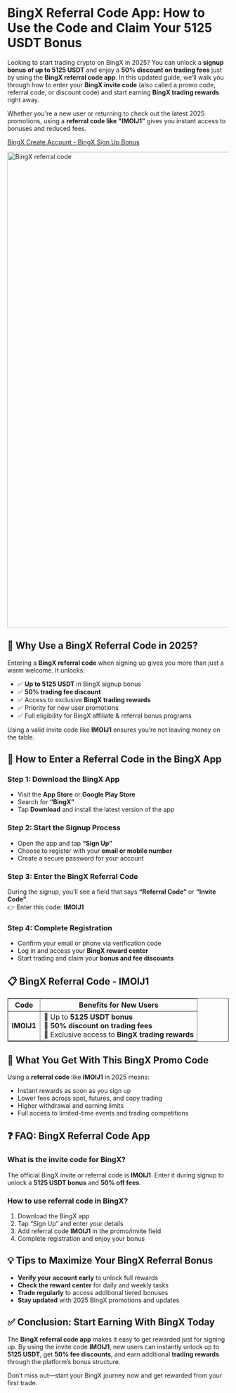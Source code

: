 <h1>BingX Referral Code App: How to Use the Code and Claim Your 5125 USDT Bonus</h1>
<p>Looking to start trading crypto on BingX in 2025? You can unlock a <strong>signup bonus of up to 5125 USDT</strong> and enjoy a <strong>50% discount on trading fees</strong> just by using the <strong>BingX referral code app</strong>. In this updated guide, we’ll walk you through how to enter your <strong>BingX invite code</strong> (also called a promo code, referral code, or discount code) and start earning <strong>BingX trading rewards</strong> right away.</p>
<p>Whether you're a new user or returning to check out the latest 2025 promotions, using a <strong>referral code like "IMOIJ1"</strong> gives you instant access to bonuses and reduced fees.</p>

<p><a href="https://bingx.com/invite/IMOIJ1" target="_blank">BingX Create Account - BingX Sign Up Bonus</a></p>

<img src="https://images.mirror-media.xyz/publication-images/L0pN9m2lR871fPTwQqmX1.png" alt="BingX referral code" width="1080">

<h2>🔑 Why Use a BingX Referral Code in 2025?</h2>
<p>Entering a <strong>BingX referral code</strong> when signing up gives you more than just a warm welcome. It unlocks:</p>
<ul>
<li>✅ <strong>Up to 5125 USDT</strong> in BingX signup bonus</li>
<li>✅ <strong>50% trading fee discount</strong></li>
<li>✅ Access to exclusive <strong>BingX trading rewards</strong></li>
<li>✅ Priority for new user promotions</li>
<li>✅ Full eligibility for BingX affiliate & referral bonus programs</li>
</ul>
<p>Using a valid invite code like <strong>IMOIJ1</strong> ensures you’re not leaving money on the table.</p>
<h2>📲 How to Enter a Referral Code in the BingX App</h2>
<h3>Step 1: Download the BingX App</h3>
<ul>
<li>Visit the <strong>App Store</strong> or <strong>Google Play Store</strong></li>
<li>Search for <strong>“BingX”</strong></li>
<li>Tap <strong>Download</strong> and install the latest version of the app</li>
</ul>
<h3>Step 2: Start the Signup Process</h3>
<ul>
<li>Open the app and tap <strong>“Sign Up”</strong></li>
<li>Choose to register with your <strong>email or mobile number</strong></li>
<li>Create a secure password for your account</li>
</ul>
<h3>Step 3: Enter the BingX Referral Code</h3>
<p>During the signup, you’ll see a field that says <strong>“Referral Code”</strong> or <strong>“Invite Code”</strong>.<br />👉 Enter this code: <strong>IMOIJ1</strong></p>
<h3>Step 4: Complete Registration</h3>
<ul>
<li>Confirm your email or phone via verification code</li>
<li>Log in and access your <strong>BingX reward center</strong></li>
<li>Start trading and claim your <strong>bonus and fee discounts</strong></li>
</ul>
<h2>📋 BingX Referral Code - IMOIJ1</h2>
<table border="1" cellpadding="8" cellspacing="0">
<thead>
<tr>
<th>Code</th>
<th>Benefits for New Users</th>
</tr>
</thead>
<tbody>
<tr>
<td><strong>IMOIJ1</strong></td>
<td>🔹 Up to <strong>5125 USDT bonus</strong><br />🔹 <strong>50% discount on trading fees</strong><br />🔹 Exclusive access to <strong>BingX trading rewards</strong></td>
</tr>
</tbody>
</table>
<h2>🎁 What You Get With This BingX Promo Code</h2>
<p>Using a <strong>referral code</strong> like <strong>IMOIJ1</strong> in 2025 means:</p>
<ul>
<li>Instant rewards as soon as you sign up</li>
<li>Lower fees across spot, futures, and copy trading</li>
<li>Higher withdrawal and earning limits</li>
<li>Full access to limited-time events and trading competitions</li>
</ul>
<h2>❓ FAQ: BingX Referral Code App</h2>
<h3>What is the invite code for BingX?</h3>
<p>The official BingX invite or referral code is <strong>IMOIJ1</strong>. Enter it during signup to unlock a <strong>5125 USDT bonus</strong> and <strong>50% off fees</strong>.</p>
<h3>How to use referral code in BingX?</h3>
<ol>
<li>Download the BingX app</li>
<li>Tap “Sign Up” and enter your details</li>
<li>Add referral code <strong>IMOIJ1</strong> in the promo/invite field</li>
<li>Complete registration and enjoy your bonus</li>
</ol>
<h2>💡 Tips to Maximize Your BingX Referral Bonus</h2>
<ul>
<li><strong>Verify your account early</strong> to unlock full rewards</li>
<li><strong>Check the reward center</strong> for daily and weekly tasks</li>
<li><strong>Trade regularly</strong> to access additional tiered bonuses</li>
<li><strong>Stay updated</strong> with 2025 BingX promotions and updates</li>
</ul>
<h2>✅ Conclusion: Start Earning With BingX Today</h2>
<p>The <strong>BingX referral code app</strong> makes it easy to get rewarded just for signing up. By using the invite code <strong>IMOIJ1</strong>, new users can instantly unlock up to <strong>5125 USDT</strong>, get <strong>50% fee discounts</strong>, and earn additional <strong>trading rewards</strong> through the platform’s bonus structure.</p>
<p>Don’t miss out—start your BingX journey now and get rewarded from your first trade.</p>
</body>
</html>
